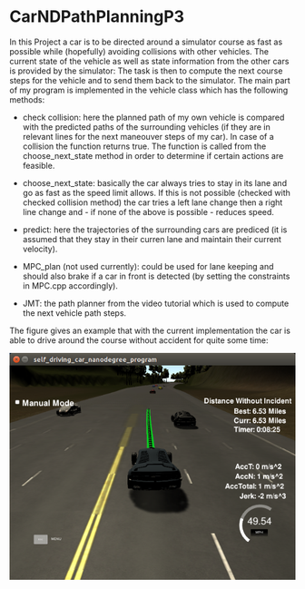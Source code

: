 # CarNDPathPlanningP3

In this Project a car is to be directed around a simulator course as fast as possible while (hopefully) avoiding collisions with other vehicles. The current state of the vehicle as well as state information from the other cars is provided by the simulator: The task is then to compute the next course steps for the vehicle and to send them back to the simulator. The main part of my program is implemented in the vehicle class which has the following methods:

* check collision: here the planned path of my own vehicle is compared with the predicted paths of the surrounding vehicles (if they are in relevant lines for the next maneouver steps of my car). In case of a collision the function returns true. The function is called from the choose_next_state method in order to determine if certain actions are feasible.

* choose_next_state: basically the car always tries to stay in its lane and go as fast as the speed limit allows. If this is not possible (checked with checked collision method) the car tries a left lane change then a right line change and - if none of the above is possible - reduces speed.

* predict: here the trajectories of the surrounding cars are prediced (it is assumed that they stay in their curren lane and maintain their current velocity).

* MPC_plan (not used currently): could be used for lane keeping and should also brake if a car in front is detected (by setting the constraints in MPC.cpp accordingly).

* JMT: the path planner from the video tutorial which is used to compute the next vehicle path steps.

The figure gives an example that with the current implementation the car is able to drive around the course without accident for quite some time:

<a href="" target="_blank"><img src="IMG.png"/></a>